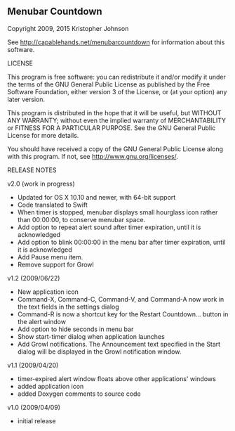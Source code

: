Menubar Countdown
-----------------

Copyright 2009, 2015 Kristopher Johnson

See <http://capablehands.net/menubarcountdown> for information
about this software.


LICENSE

This program is free software: you can redistribute it and/or modify
it under the terms of the GNU General Public License as published by
the Free Software Foundation, either version 3 of the License, or
(at your option) any later version.

This program is distributed in the hope that it will be useful,
but WITHOUT ANY WARRANTY; without even the implied warranty of
MERCHANTABILITY or FITNESS FOR A PARTICULAR PURPOSE.  See the
GNU General Public License for more details.

You should have received a copy of the GNU General Public License
along with this program.  If not, see <http://www.gnu.org/licenses/>.


RELEASE NOTES

v2.0 (work in progress)

- Updated for OS X 10.10 and newer, with 64-bit support
- Code translated to Swift
- When timer is stopped, menubar displays small hourglass icon rather than 00:00:00, to conserve menubar space.
- Add option to repeat alert sound after timer expiration, until it is acknowledged
- Add option to blink 00:00:00 in the menu bar after timer expiration, until it is acknowledged
- Add Pause menu item.
- Remove support for Growl

v1.2 (2009/06/22)

- New application icon
- Command-X, Command-C, Command-V, and Command-A now work in the text fields in the settings dialog
- Command-R is now a shortcut key for the Restart Countdown... button in the alert window
- Add option to hide seconds in menu bar
- Show start-timer dialog when application launches
- Add Growl notifications.  The Announcement text specified in the Start dialog will be displayed in the Growl notification window.

v1.1 (2009/04/20)

- timer-expired alert window floats above other applications' windows
- added application icon
- added Doxygen comments to source code


v1.0 (2009/04/09)

- initial release


